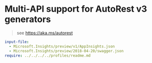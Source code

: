 # Multi-API support for AutoRest v3 generators

> see https://aka.ms/autorest

``` yaml $(enable-multi-api)
input-file:
  - Microsoft.Insights/preview/v1/AppInsights.json
  - Microsoft.Insights/preview/2018-04-20/swagger.json
require: ../../../../profiles/readme.md
```
